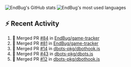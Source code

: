![EndBug's GitHub stats](https://github-readme-stats.vercel.app/api?username=endbug&show_icons=true)
![EndBug's most used languages](https://github-readme-stats.vercel.app/api/top-langs/?username=endbug&layout=compact)

## ⚡ Recent Activity

<!--START_SECTION:activity-->
1. 🎉 Merged PR [#84](https://github.com//EndBug/game-tracker/pull/84) in [EndBug/game-tracker](https://github.com//EndBug/game-tracker)
2. 🎉 Merged PR [#81](https://github.com//EndBug/game-tracker/pull/81) in [EndBug/game-tracker](https://github.com//EndBug/game-tracker)
3. 🎉 Merged PR [#14](https://github.com//dbots-pkg/dbothook.js/pull/14) in [dbots-pkg/dbothook.js](https://github.com//dbots-pkg/dbothook.js)
4. 🎉 Merged PR [#43](https://github.com//dbots-pkg/dbots.js/pull/43) in [dbots-pkg/dbots.js](https://github.com//dbots-pkg/dbots.js)
5. 🎉 Merged PR [#12](https://github.com//dbots-pkg/dbothook.js/pull/12) in [dbots-pkg/dbothook.js](https://github.com//dbots-pkg/dbothook.js)
<!--END_SECTION:activity-->

<!--
**EndBug/EndBug** is a ✨ _special_ ✨ repository because its `README.md` (this file) appears on your GitHub profile.

Here are some ideas to get you started:

- 🔭 I’m currently working on ...
- 🌱 I’m currently learning ...
- 👯 I’m looking to collaborate on ...
- 🤔 I’m looking for help with ...
- 💬 Ask me about ...
- 📫 How to reach me: ...
- 😄 Pronouns: ...
- ⚡ Fun fact: ...
-->

